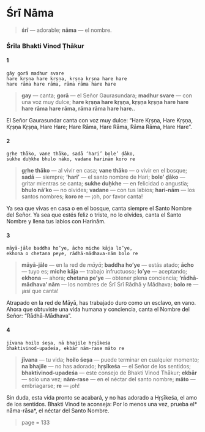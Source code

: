 # Śrī Nāma

> **śrī** — adorable; **nāma** — el nombre.

### Śrīla Bhakti Vinod Ṭhākur

#### 1

    gāy gorā madhur svare
    hare kṛṣṇa hare kṛṣṇa, kṛṣṇa kṛṣṇa hare hare
    hare rāma hare rāma, rāma rāma hare hare

> **gay** — canta; **gorā** — el Señor Gaurasundara; **madhur svare** — con una voz muy dulce; **hare kṛṣṇa hare kṛṣṇa, kṛṣṇa kṛṣṇa hare hare hare rāma hare rāma, rāma rāma hare hare.**.

El Señor Gaurasundar canta con voz muy dulce: “Hare Kṛṣṇa, Hare Kṛṣṇa, Kṛṣṇa Kṛṣṇa, Hare Hare; Hare Rāma, Hare Rāma, Rāma Rāma, Hare Hare”.

#### 2

    gṛhe thāko, vane thāko, sadā ‘hari’ bole’ ḍāko,
    sukhe duḥkhe bhulo nāko, vadane harinām koro re

> **gṛhe thāko** — al vivir en casa; **vane thāko** — o vivir en el bosque; **sadā** — siempre; **‘hari’** — el santo nombre de Hari; **bole’ ḍāko** — gritar mientras se canta; **sukhe duḥkhe** — en felicidad o angustia; **bhulo nā’ko** — no olvides; **vadane** — con tus labios; **hari-nām** — los santos nombres; **koro re** — ¡oh, por favor canta!

Ya sea que vivas en casa o en el bosque, canta siempre el Santo Nombre del Señor. Ya sea que estés feliz o triste, no lo olvides, canta el Santo Nombre y llena tus labios con Harinām.

#### 3

    māyā-jāle baddha ho’ye, ācho miche kāja lo’ye,
    ekhona o chetana peye, rādhā-mādhava-nām bolo re

> **māyā-jāle** — en la red de *māyā*; **baddha ho’ye** — estás atado; **ācho** — tuyo es; **miche kāja** — trabajo infructuoso; **lo’ye** — aceptando; **ekhona** — ahora; **chetana pe’ye** — obtener plena conciencia; **‘rādhā-mādhava’ nām** — los nombres de Śrī Śrī Rādhā y Mādhava; **bolo re** — ¡así que canta!

Atrapado en la red de Māyā, has trabajado duro como un esclavo, en vano. Ahora que obtuviste una vida humana y conciencia, canta el Nombre del Señor: “Rādhā-Mādhava”.

#### 4

    jīvana hoilo śeṣa, nā bhajile hṛṣīkeśa
    bhaktivinod-upadeśa, ekbār nām-rase māto re

> **jīvana** — tu vida; **hoilo śeṣa** — puede terminar en cualquier momento; **na bhajile** — no has adorado; **hṛṣīkeśa** — el Señor de los sentidos; **bhaktivinod-upadeśa** — este consejo de Bhakti Vinod Thākur; **ekbār** — solo una vez; **nām-rase** — en el néctar del santo nombre; **māto** — embriagarse; **re** — ¡oh!

Sin duda, esta vida pronto se acabará, y no has adorado a Hṛṣīkeśa, el amo de los sentidos. Bhakti Vinod te aconseja: Por lo menos una vez, prueba el* nāma-rāsa*, el néctar del Santo Nombre.


> page = 133
